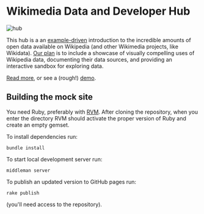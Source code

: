 # Wikimedia Data and Developer Hub

![hub](https://upload.wikimedia.org/wikipedia/commons/5/5b/Wikimedia_Developer_Hub.jpg "join us and build!")

This hub is a an [example-driven](http://seealso.org/) introduction to the incredible amounts of open data available on Wikipedia (and other Wikimedia projects, like Wikidata). [Our plan](https://www.mediawiki.org/wiki/Dev.wikimedia.org) is to include a showcase of visually compelling uses of Wikipedia data, documenting their data sources, and providing an interactive sandbox for exploring data.

[Read more](IDEAS.markdown), or see a (rough!) [demo](http://juliuszgonera.com/wddh).

## Building the mock site

You need Ruby, preferably with [RVM](http://rvm.io/). After cloning the
repository, when you enter the directory RVM should activate the proper
version of Ruby and create an empty gemset.

To install dependencies run:

    bundle install

To start local development server run:

    middleman server

To publish an updated version to GitHub pages run:

    rake publish

(you'll need access to the repository).
